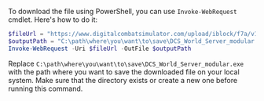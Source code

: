 To download the file using PowerShell, you can use `Invoke-WebRequest` cmdlet. Here's how to do it:


```powershell
$fileUrl = "https://www.digitalcombatsimulator.com/upload/iblock/f7a/v1cbg2dgv23koh3pzli3pkuyt3kuwsx7/DCS_World_Server_modular.exe"
$outputPath = "C:\path\where\you\want\to\save\DCS_World_Server_modular.exe"
Invoke-WebRequest -Uri $fileUrl -OutFile $outputPath
```

Replace `C:\path\where\you\want\to\save\DCS_World_Server_modular.exe` with the path where you want to save the downloaded file on your local system. Make sure that the directory exists or create a new one before running this command.
